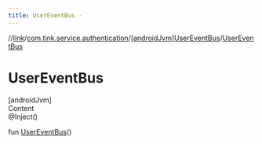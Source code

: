 ```yaml
---
title: UserEventBus -
---
```

//[link](../../index.md)/[com.tink.service.authentication](../index.md)/[[androidJvm]UserEventBus](index.md)/[UserEventBus](-user-event-bus.md)



# UserEventBus  
[androidJvm]  
Content  
@Inject()  
  
fun [UserEventBus](-user-event-bus.md)()  



